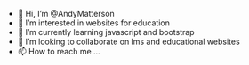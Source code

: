 - 👋 Hi, I’m @AndyMatterson
- 👀 I’m interested in websites for education
- 🌱 I’m currently learning javascript and bootstrap
- 💞️ I’m looking to collaborate on lms and educational websites
- 📫 How to reach me ...

<!---
AndyMatterson/AndyMatterson is a ✨ special ✨ repository because its `README.md` (this file) appears on your GitHub profile.
You can click the Preview link to take a look at your changes.
--->
